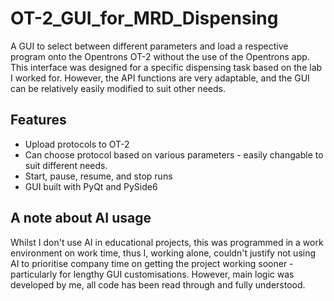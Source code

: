# OT-2_GUI_for_MRD_Dispensing
A GUI to select between different parameters and load a respective program onto the Opentrons OT-2 without the use of the Opentrons app.
This interface was designed for a specific dispensing task based on the lab I worked for. However, the API functions are very adaptable, and the GUI can be relatively easily modified to suit other needs.

## Features
- Upload protocols to OT-2
- Can choose protocol based on various parameters - easily changable to suit different needs.
- Start, pause, resume, and stop runs
- GUI built with PyQt and PySide6

## A note about AI usage
Whilst I don't use AI in educational projects, this was programmed in a work environment on work time, thus I, working alone, couldn't justify not using AI to prioritise company time on getting the project working sooner - particularly for lengthy GUI customisations. However, main logic was developed by me, all code has been read through and fully understood.
